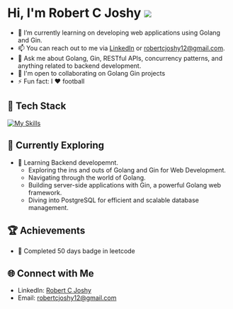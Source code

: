 # Hi, I'm Robert C Joshy ![](https://user-images.githubusercontent.com/18350557/176309783-0785949b-9127-417c-8b55-ab5a4333674e.gif)
<!--
Hi there, I'm Robert C Joshy, a passionate backend developer specializing in Golang, based in India. With a passion for crafting efficient and scalable backend systems, I thrive on solving complex problems and delivering high-quality software solutions. 

![robertcjoshy's Stats](https://github-readme-stats.vercel.app/api?username=robertcjoshy&theme=vue-dark&show_icons=true&hide_border=true&count_private=true) 

## 👋 About Me -->
- 🔭 I’m currently learning on developing web applications using Golang and Gin.
- 📫 You can reach out to me via [LinkedIn](https://www.linkedin.com/in/robertcjoshy) or robertcjoshy12@gmail.com.
- 💬 Ask me about Golang, Gin, RESTful APIs, concurrency patterns, and anything related to backend development.
- 🤝 I'm open to collaborating on Golang Gin projects
- ⚡ Fun fact: I ❤️ football
<!--
- 🔭 I’m currently working on developing web applications using Golang and Gin.
- 🌱 I’m continually learning and exploring best practices in distributed systems and cloud-native technologies.
- 💬 Ask me about Golang, RESTful APIs, concurrency patterns, and anything related to backend development. 
- 📫 You can reach out to me via [LinkedIn](https://www.linkedin.com/in/janesmith) or drop me an email at jane.smith@example.com.
- 😄 Pronouns: He/Him
- ⚡ Fun fact: Outside of coding, I enjoy playing and watching football. -->

## 🚀 Tech Stack

[![My Skills](https://skillicons.dev/icons?i=go,py,postgres,aws,django,js,html,css)](https://skillicons.dev) 
<!--
## 📊 GitHub Stats 

![robertcjoshy's Stats](https://github-readme-stats.vercel.app/api?username=robertcjoshy&theme=vue-dark&show_icons=true&hide_border=true&count_private=true) -->
## 🌱 Currently Exploring

- 🚀 Learning Backend developemnt.
  - Exploring the ins and outs of Golang and Gin for Web Development.
  - Navigating through the world of Golang.
  - Building server-side applications with Gin, a powerful Golang web framework.
  - Diving into PostgreSQL for efficient and scalable database management.

 ## 🏆 Achievements

- 🌟 Completed 50 days badge in leetcode

## 🌐 Connect with Me

- LinkedIn: [Robert C Joshy](https://www.linkedin.com/in/robertcjoshy)
- Email: robertcjoshy12@gmail.com
